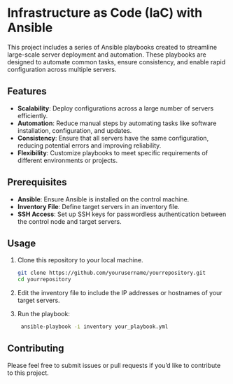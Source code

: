 # Infrastructure as Code (IaC) with Ansible

This project includes a series of Ansible playbooks created to streamline large-scale server deployment and automation. These playbooks are designed to automate common tasks, ensure consistency, and enable rapid configuration across multiple servers.

## Features
- **Scalability**: Deploy configurations across a large number of servers efficiently.
- **Automation**: Reduce manual steps by automating tasks like software installation, configuration, and updates.
- **Consistency**: Ensure that all servers have the same configuration, reducing potential errors and improving reliability.
- **Flexibility**: Customize playbooks to meet specific requirements of different environments or projects.

## Prerequisites
- **Ansible**: Ensure Ansible is installed on the control machine.
- **Inventory File**: Define target servers in an inventory file.
- **SSH Access**: Set up SSH keys for passwordless authentication between the control node and target servers.

## Usage
1. Clone this repository to your local machine.
   ```bash
   git clone https://github.com/yourusername/yourrepository.git
   cd yourrepository
2. Edit the inventory file to include the IP addresses or hostnames of your target servers.

3. Run the playbook:

   ```bash
    ansible-playbook -i inventory your_playbook.yml

## Contributing
Please feel free to submit issues or pull requests if you’d like to contribute to this project.
